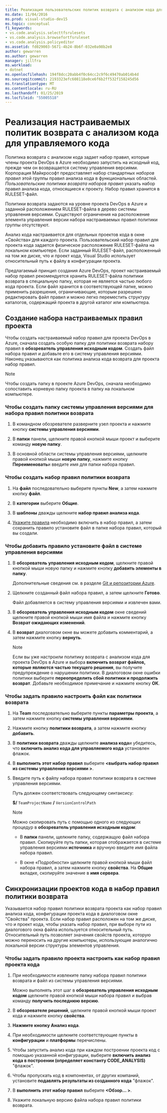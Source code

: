 ```yaml
---
title: Реализация пользовательских политик возврата с анализом кода для управляемого кода
ms.date: 11/04/2016
ms.prod: visual-studio-dev15
ms.topic: conceptual
f1_keywords:
- vs.code.analysis.selecttfsrulesets
- vs.code.analysis.browsefortfsruleset
- vs.code.analysis.policyeditor
ms.assetid: fd029003-5671-4b24-8b6f-032e0a98b2e8
author: gewarren
ms.author: gewarren
manager: jillfra
ms.workload:
- dotnet
ms.openlocfilehash: 194f8dcc20abb4f0c64cc2c9f6c49470ab014b4d
ms.sourcegitcommit: 2193323efc608118e0ce6f6b2ff532f158245d56
ms.translationtype: MT
ms.contentlocale: ru-RU
ms.lasthandoff: 01/25/2019
ms.locfileid: "55005518"
---
```

# <a name="implement-custom-code-analysis-check-in-policies-for-managed-code"></a>Реализация настраиваемых политик возврата с анализом кода для управляемого кода

Политика возврата с анализом кода задает набор правил, которые члены проекта DevOps в Azure необходимо запустить на исходный код, прежде чем он возвращается систему управления версиями. Корпорация Майкрософт предоставляет набор стандартных *наборов правил* этой группы правил анализа кода в функциональных областей. *Пользовательские политики возврата наборов правил* указать набор правил анализа кода, относящиеся к проекту. Набор правил хранится в RULESET-файл.

Политики возврата задаются на уровне проекта DevOps в Azure и заданной расположением RULESET-файла в дерево системы управления версиями. Существуют ограничения на расположение элемента управления версии набора настраиваемых правил политики группы отсутствуют.

Анализ кода настраивается для отдельных проектов кода в окне «Свойства» для каждого проекта. Пользовательский набор правил для проекта кода задается физическое расположение RULESET-файла на локальном компьютере. Если заданный RULESET-файл, расположенный на том же диске, что и проект кода, Visual Studio использует относительный путь к файлу в конфигурации проекта.

Предлагаемый принцип создания Azure DevOps, проект настраиваемый набор правил рекомендуется хранить RULESET-файла политики возврата в специальную папку, которая не является частью любого кода проекта. Если файл хранится в соответствующей папке, можно применить разрешения, ограничивающие, которым разрешено редактировать файл правил и можно легко переместить структуру каталогов, содержащий проекта в другой каталог или компьютера.

## <a name="create-the-project-custom-check-in-rule-set"></a>Создание набора настраиваемых правил проекта

Чтобы создать настраиваемый набор правил для проекта DevOps в Azure, сначала создать особую папку для политики возврата набору правил в **обозреватель управления исходным кодом**. Создать файл набора правил и добавьте его в систему управления версиями. Наконец указываются как политика анализа кода возврата для проекта набор правил.

> [!NOTE]
> Чтобы создать папку в проекте Azure DevOps, сначала необходимо сопоставить корневую папку проекта в папку на локальном компьютере.

### <a name="to-create-the-version-control-folder-for-the-check-in-policy-rule-set"></a>Чтобы создать папку системы управления версиями для набора правил политики возврата

1. В командном обозревателе разверните узел проекта и нажмите кнопку **системы управления версиями**.

2. В **папки** панели, щелкните правой кнопкой мыши проект и выберите команду **новую папку**.

3. В основной области системы управления версиями, щелкните правой кнопкой мыши **новую папку**, нажмите кнопку **Переименовать**и введите имя для папки набора правил.

### <a name="to-create-the-check-in-policy-rule-set"></a>Чтобы создать набор правил политики возврата

1. На **файл** последовательно выберите пункты **New**, а затем нажмите кнопку **файл**.

2. В **категории** выберите **Общие**.

3. В **шаблоны** дважды щелкните **набор правил анализа кода**.

4. [Укажите правила](../code-quality/how-to-create-a-custom-rule-set.md) необходимо включить в набор правил, а затем сохранить правило установите файл в папке набора правил, который вы создали.

### <a name="to-add-the-rule-set-file-to-version-control"></a>Чтобы добавить правило установите файл в системе управления версиями

1. В **обозреватель управления исходным кодом**, щелкните правой кнопкой мыши новую папку и нажмите кнопку **добавить элементы в папку**.

     Дополнительные сведения см. в разделе [Git и репозитории Azure](/azure/devops/repos/git/overview?view=vsts).

2. Щелкните созданный файл набора правил, а затем щелкните **Готово**.

     Файл добавляется в систему управления версиями и извлечен вами.

3. В **обозреватель управления исходным кодом** окне сведений щелкните правой кнопкой мыши имя файла и нажмите кнопку **Возврат ожидающих изменений**.

4. В **возврат** диалоговом окне вы можете добавить комментарий, а затем нажмите кнопку **вернуть**.

    > [!NOTE]
    > Если вы уже настроили политику возврата с анализом кода для проекта DevOps в Azure и выбора **включить возврат файлов, которые являются частью текущего решения**, вы получите предупреждение о нарушении политики. В диалоговом окне ошибки политики выберите **переопределить сбой политики и продолжить возврат**. Добавьте необходимое примечание и нажмите кнопку **ОК**.

### <a name="to-specify-the-rule-set-file-as-the-check-in-policy"></a>Чтобы задать правило настроить файл как политики возврата

1. На **Team** последовательно выберите пункты **параметры проекта**, а затем нажмите кнопку **системы управления версиями**.

2. Нажмите кнопку **политики возврата**, а затем нажмите кнопку **добавить**.

3. В **политики возврата** дважды щелкните **анализа кода**и убедитесь, что **включить анализ кода для управляемого кода** установлен флажок.

4. В **выполнить этот набор правил** выберите  **\<выбрать набор правил из системы управления версиями >**.

5. Введите путь к файлу набора правил политики возврата в системе управления версиями.

     Путь должен соответствовать следующему синтаксису:

     **$/** `TeamProjectName` **/** `VersionControlPath`

    > [!NOTE]
    > Можно скопировать путь с помощью одного из следующих процедур в **обозреватель управления исходным кодом**:

    - В **папки** панели, щелкните папку, содержащую файл набора правил. Скопируйте путь папки, которая отображается в системе управления версиями **источника** и вручную введите имя файла набора правил.

    - В окне «Подробности» щелкните правой кнопкой мыши файл набора правил, а затем нажмите кнопку **свойства**. На **Общие** вкладке, скопируйте значение в **имя сервера**.

## <a name="synchronize-code-projects-to-the-check-in-policy-rule-set"></a>Синхронизации проектов кода в набор правил политики возврата

Указывается набор правил политики возврата проекта как набор правил анализа кода, конфигурации проекта кода в диалоговом окне "Свойства" проекта. Если набор правил расположен на том же диске, что и проект кода, чтобы указать набор правил, при выборе пути из диалогового окна файла используется относительный путь. Относительный путь позволяет значения свойств проекта, которую можно переносить на другие компьютеры, использующие аналогично локальной версии структуры элементов управления.

### <a name="to-specify-a-project-rule-set-as-the-rule-set-of-a-code-project"></a>Чтобы задать правило проекта настроить как набор правил проекта кода

1. При необходимости извлеките папку набора правил политики возврата и файл из системы управления версиями.

   Можно выполнять этот шаг в **обозреватель управления исходным кодом** щелкните правой кнопкой мыши набора правил и выбрав команду **получить последнюю версию**.

2. В **обозревателе решений**, щелкните правой кнопкой мыши проект кода и нажмите кнопку **свойства**.

3. **Нажмите кнопку Анализ кода**.

4. При необходимости щелкните соответствующие пункты в **конфигурации** и **платформы** перечислены.

5. Чтобы запустить анализ кода при каждом построении проекта код с помощью указанной конфигурации, выберите **включить анализ кода в построении (определяет константу CODE_ANALYSIS)** "флажок".

6. Чтобы пропускать код в компонентах, от других компаний, установите **подавлять результаты из созданного кода** "флажок".

7. В **выполнить этот набор правил** выберите  **\<Обзор... >**.

8. Укажите локальную версию файла набора правил политики возврата.